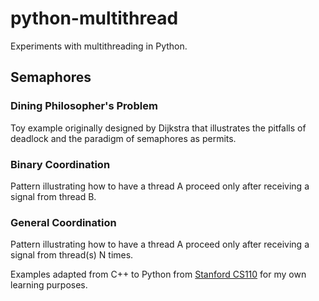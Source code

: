 # python-multithread
Experiments with multithreading in Python.

## Semaphores
### Dining Philosopher's Problem
Toy example originally designed by Dijkstra that illustrates
the pitfalls of deadlock and the paradigm of semaphores as permits.
### Binary Coordination
Pattern illustrating how to have a thread A proceed only
after receiving a signal from thread B.
### General Coordination
Pattern illustrating how to have a thread A proceed only after receiving a signal 
from thread(s) N times.

Examples adapted from C++ to Python from [Stanford CS110](https://web.stanford.edu/class/archive/cs/cs110/cs110.1216/) for my own learning purposes.

